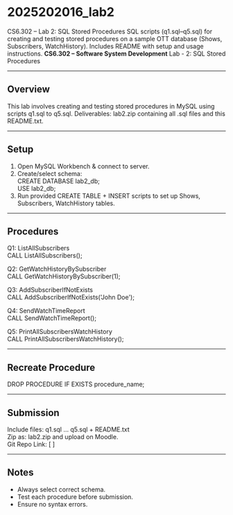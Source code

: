 # 2025202016_lab2
CS6.302 – Lab 2: SQL Stored Procedures SQL scripts (q1.sql–q5.sql) for creating and testing stored procedures on a sample OTT database (Shows, Subscribers, WatchHistory). Includes README with setup and usage instructions.
**CS6.302 – Software System Development**
Lab - 2: SQL Stored Procedures

------------------------------------
 Overview
------------------------------------
This lab involves creating and testing stored procedures in MySQL using scripts q1.sql to q5.sql. 
Deliverables: lab2.zip containing all .sql files and this README.txt.

------------------------------------
 Setup
------------------------------------
1. Open MySQL Workbench & connect to server.  
2. Create/select schema:  
   CREATE DATABASE lab2_db;  
   USE lab2_db;  
3. Run provided CREATE TABLE + INSERT scripts to set up Shows, Subscribers, WatchHistory tables.  

------------------------------------
 Procedures
------------------------------------
Q1: ListAllSubscribers  
   CALL ListAllSubscribers();

Q2: GetWatchHistoryBySubscriber  
   CALL GetWatchHistoryBySubscriber(1);

Q3: AddSubscriberIfNotExists  
   CALL AddSubscriberIfNotExists('John Doe');

Q4: SendWatchTimeReport  
   CALL SendWatchTimeReport();

Q5: PrintAllSubscribersWatchHistory  
   CALL PrintAllSubscribersWatchHistory();

------------------------------------
 Recreate Procedure
------------------------------------
DROP PROCEDURE IF EXISTS procedure_name;

------------------------------------
 Submission
------------------------------------
Include files: q1.sql … q5.sql + README.txt  
Zip as: lab2.zip and upload on Moodle.  
Git Repo Link: [   ]

------------------------------------
 Notes
------------------------------------
- Always select correct schema.  
- Test each procedure before submission.  
- Ensure no syntax errors.  

